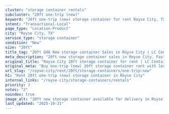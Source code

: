 ```yaml
---
cluster: "storage container rentals"
subcluster: "20ft one-trip (new)"
keyword: "20ft one-trip (new) storage container for rent Royse City, TX"
intent: "Transactional-Local"
page_type: "Location-Product"
city: "Royse City, TX"
service_type: "storage container"
condition: "New"
size: "20ft"
title_tag: "20ft Q48 New storage container Sales in Royse City | LC Container"
meta_description: "20ft new storage container sales in Royse City. Fast delivery, competitive pricing. Serving storage containers area. Quote ID: KM4. Call (214) 524-4168 for your free quote today."
original_title: "Royse City 20ft storage container for rent | LC Container"
original_meta: "Buy one-trip (new) 20ft storage container rent with local delivery in Royse City, TX. LC Container — local Since 2003. Request a fast quote today."
url_slug: "/royse-city/rent/20ft/storage-containers/one-trip-new"
h1: "Rent 20ft one-trip (new) storage container in Royse City"
internal_links: "/royse-city/storage-containers/rentals"
priority: 3
notes: "2"
noindex: true
image_alt: "20ft new storage container available for delivery in Royse City"
last_updated: "2025-10-21"
---
```


<!-- TODO: Add unique city/inventory copy, images, and internal links here. -->
